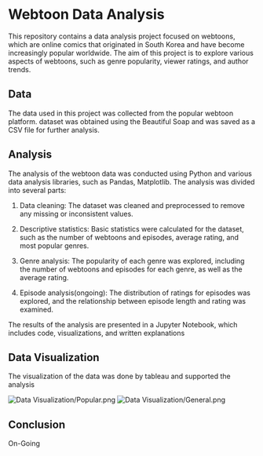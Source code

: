 # Webtoon Data Analysis

This repository contains a data analysis project focused on webtoons, which are online comics that originated in South Korea and have become increasingly popular worldwide. The aim of this project is to explore various aspects of webtoons, such as genre popularity, viewer ratings, and author trends.

## Data

The data used in this project was collected from the popular webtoon platform. dataset was obtained using the Beautiful Soap and was saved as a CSV file for further analysis.

## Analysis

The analysis of the webtoon data was conducted using Python and various data analysis libraries, such as Pandas, Matplotlib. The analysis was divided into several parts:

1. Data cleaning: The dataset was cleaned and preprocessed to remove any missing or inconsistent values.

2. Descriptive statistics: Basic statistics were calculated for the dataset, such as the number of webtoons and episodes, average rating, and most popular genres.

3. Genre analysis: The popularity of each genre was explored, including the number of webtoons and episodes for each genre, as well as the average rating.

4. Episode analysis(ongoing): The distribution of ratings for episodes was explored, and the relationship between episode length and rating was examined.

The results of the analysis are presented in a Jupyter Notebook, which includes code, visualizations, and written explanations

## Data Visualization

The visualization of the data was done by tableau and supported the analysis

![Data Visualization/Popular.png](https://github.com/dchung1209/Webtoon-Data-Analysis/blob/main/Data%20Visualization/Popular.png?raw=true)
![Data Visualization/General.png](https://github.com/dchung1209/Webtoon-Data-Analysis/blob/main/Data%20Visualization/General.png?raw=true)

## Conclusion

On-Going

